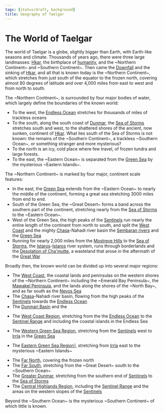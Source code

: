 ```yaml
---
tags: [status/draft, background]
title: Geography of Taelgar
---
```


# The World of Taelgar

The world of Taelgar is a globe, slightly bigger than Earth, with Earth-like seasons and climate. Thousands of years ago, there were three large landmasses: [Hkar](<../history/pre-downfall/hkar.md>), the birthplace of [humanity](<../species/humans/humans.md>), and the ~Northern Continent~ and ~Southern Continent~. Then came the [Downfall](<../events/ancient/the-downfall.md>) and the sinking of [Hkar](<../history/pre-downfall/hkar.md>), and all that is known today is the ~Northern Continent~, which stretches from just south of the equator to the frozen north, covering almost 80 degrees of latitude and over 4,000 miles from east to west and from north to south. 

The ~Northern Continent~, is surrounded by four major bodies of water, which largely define the boundaries of the known world:
* To the west, the [Endless Ocean](<./endless-ocean.md>) stretches for thousands of miles of trackless oceans
* To the south, along the south coast of [Dunmar](<greater-dunmar/realms/dunmar/dunmar.md>), the [Sea of Storms](<greater-dunmar/sea-of-storms.md>) stretches south and west, to the shattered shores of the ancient, now sunken, continent of [Hkar](<../history/pre-downfall/hkar.md>). What lies south of the Sea of Storms is not known: the remains of the ~Southern Continent~, a trackless ~Southern Ocean~, or something stranger and more mysterious? 
* To the north is an icy, cold place where few travel, of frozen tundra and large forests. 
* To the east, the ~Eastern Ocean~ is separated from the [Green Sea](<./green-sea.md>) by the mysterious ~Eastern Islands~. 

The ~Northern Continent~ is marked by four major, continent scale features:
* In the east, the [Green Sea](<./green-sea.md>) extends from the ~Eastern Ocean~ to nearly the middle of the continent, forming a great sea stretching 3000 miles from end to end. 
* South of the Green Sea, the ~Great Desert~ forms a band across the southern part of the continent, stretching nearly from the [Sea of Storms](<greater-dunmar/sea-of-storms.md>) to the ~Eastern Ocean~. 
* West of the Green Sea, the high peaks of the [Sentinels](<sentinel-range/sentinel-range.md>) run nearly the entire length of the continent from north to south, and split the [West Coast](<west-coast/west-coast-region.md>) and the mighty [Chasa](<chasa-nahadi-watershed/rivers/chasa.md>)-Nahadi river basin the [Sembaran rivers](<greater-sembara/greater-sembara.md>) and the  [Green Sea](<./green-sea.md>)
* Running for nearly 2,000 miles from the [Mostreve Hills](<greater-sembara/mostreve-hills.md>) to the [Sea of Storms](<greater-dunmar/sea-of-storms.md>), the [Istaros](<istaros-watershed/rivers/istaros.md>)-[Istaros](<istaros-watershed/rivers/istaros.md>) river system, runs through borderlands and the [Desolation of Cha'mutte](<istaros-watershed/desolation-of-cha-mutte.md>), a wasteland that arose in the aftermath of the [Great War](<../events/1500s/great-war.md>)

Broadly then, the known world can be divided up into several major regions:

* The [West Coast](<west-coast/west-coast-region.md>), the coastal lands and peninsulas on the western shores of the ~Northern Continent~ including the ~Emerald Bay Peninsula~, the [Mawakel Peninsula](<west-coast/mawar-confederacy/mawakel-peninsula.md>), and the lands along the shores of the ~North Bay~, and as far south as the [Nevos Sea](<west-coast/nevos-sea.md>)
* The [Chasa](<chasa-nahadi-watershed/rivers/chasa.md>)-Nahadi river basin, flowing from the high peaks of the [Sentinels](<sentinel-range/sentinel-range.md>) towards the [Endless Ocean](<./endless-ocean.md>)
* The [Dunmari Basin](<greater-dunmar/dunmari-basin/dunmari-basin.md>) and the 

- The [West Coast Region](<west-coast/west-coast-region.md>), stretching from the the [Endless Ocean](<./endless-ocean.md>) to the [Sentinel Range](<sentinel-range/sentinel-range.md>) and including the coastal islands in the Endless Sea

- The [Western Green Sea Region](<western-green-sea/western-green-sea-region.md>), stretching from the [Sentinels](<sentinel-range/sentinel-range.md>) west to [Irrla](<eastern-green-sea/irrla.md>) in the [Green Sea](<./green-sea.md>)
- The [Eastern Green Sea Region](<eastern-green-sea/eastern-green-sea-region.md>)], stretching from [Irrla](<eastern-green-sea/irrla.md>) east to the mysterious ~Eastern Islands~
* The [Far North](<far-north/far-north.md>), covering the frozen north 
* The [Far South](<far-south/far-south.md>), stretching from the ~Great Desert~ south to the ~Southern Ocean~
* The [Greater Dunmar](<greater-dunmar/greater-dunmar.md>), stretching from the southern end of [Sentinels](<sentinel-range/sentinel-range.md>) to the [Sea of Storms](<greater-dunmar/sea-of-storms.md>)
* The [Central Highlands Region](<sentinel-range/central-highlands-region.md>), including the [Sentinel Range](<sentinel-range/sentinel-range.md>) and the areas on the western slopes of the [Sentinels](<sentinel-range/sentinel-range.md>) 

Beyond the ~Southern Ocean~ is the mysterious ~Southern Continent~ of which little is known. 